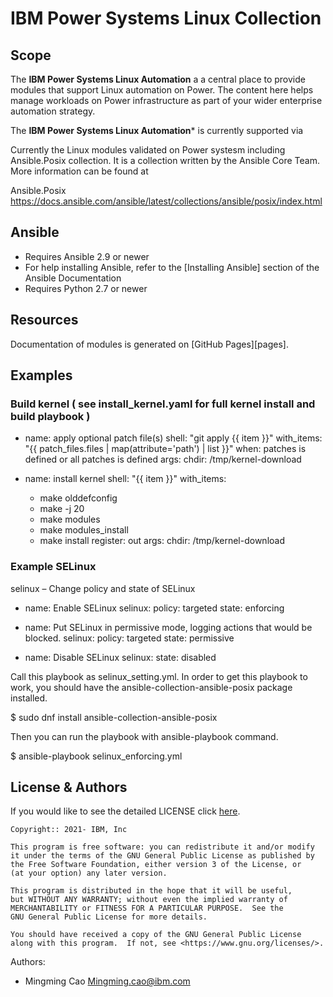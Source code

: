 <!-- This should be the location of the title of the repository, normally the short name -->
# IBM Power Systems Linux Collection

<!-- Build Status, is a great thing to have at the top of your repository, it shows that you take your CI/CD as first class citizens -->
<!-- [![Build Status](https://travis-ci.org/jjasghar/ibm-cloud-cli.svg?branch=master)](https://travis-ci.org/jjasghar/ibm-cloud-cli) -->

<!-- Not always needed, but a scope helps the user understand in a short sentence like below, why this repo exists -->
## Scope

The **IBM Power Systems Linux Automation** a a central place to provide modules that support Linux
automation on Power. The content here helps manage workloads on Power infrastructure as part of your
wider enterprise automation strategy.


The **IBM Power Systems Linux Automation*** is currently supported via


Currently the Linux modules validated on Power systesm including Ansible.Posix collection.
 It is a collection written by the Ansible Core Team.  More information can be found at

Ansible.Posix
https://docs.ansible.com/ansible/latest/collections/ansible/posix/index.html


## Ansible

- Requires Ansible 2.9 or newer
- For help installing Ansible, refer to the [Installing Ansible] section of the Ansible Documentation
- Requires Python 2.7 or newer

## Resources

Documentation of modules is generated on [GitHub Pages][pages].


## Examples

### Build kernel  ( see install_kernel.yaml for full kernel install and build playbook )
- name: apply optional patch file(s)
  shell: "git apply {{ item }}"
  with_items: "{{ patch_files.files | map(attribute='path') | list }}"
  when: patches is defined or all patches is defined
  args:
    chdir: /tmp/kernel-download

- name: install kernel
  shell: "{{ item }}"
  with_items:
  - make olddefconfig
  - make -j 20
  - make modules
  - make modules_install
  - make install
  register: out
  args:
    chdir: /tmp/kernel-download


### Example  SELinux

selinux – Change policy and state of SELinux

- name: Enable SELinux
  selinux:
    policy: targeted
    state: enforcing

- name: Put SELinux in permissive mode, logging actions that would be blocked.
  selinux:
    policy: targeted
    state: permissive

- name: Disable SELinux
  selinux:
    state: disabled


Call this playbook as selinux_setting.yml.  In order to get this playbook to work, you
should have the  ansible-collection-ansible-posix package installed.

$ sudo dnf install ansible-collection-ansible-posix

Then you can run the playbook with ansible-playbook command.

$ ansible-playbook selinux_enforcing.yml

## License & Authors

If you would like to see the detailed LICENSE click [here](LICENSE).

```text
Copyright:: 2021- IBM, Inc

This program is free software: you can redistribute it and/or modify
it under the terms of the GNU General Public License as published by
the Free Software Foundation, either version 3 of the License, or
(at your option) any later version.

This program is distributed in the hope that it will be useful,
but WITHOUT ANY WARRANTY; without even the implied warranty of
MERCHANTABILITY or FITNESS FOR A PARTICULAR PURPOSE.  See the
GNU General Public License for more details.

You should have received a copy of the GNU General Public License
along with this program.  If not, see <https://www.gnu.org/licenses/>.
```

Authors:
- Mingming Cao <Mingming.cao@ibm.com>
